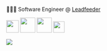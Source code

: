 👨🏻‍💻 Software Engineer @ [Leadfeeder](https://github.com/leadfeeder)

<img src="https://cdn.jsdelivr.net/gh/devicons/devicon/icons/ruby/ruby-plain-wordmark.svg" height="33" /> <img src="https://cdn.jsdelivr.net/gh/devicons/devicon/icons/rails/rails-plain-wordmark.svg" height="40" /> <img src="https://cdn.jsdelivr.net/gh/devicons/devicon/icons/go/go-original-wordmark.svg" height="40" /> <img src="https://cdn.jsdelivr.net/gh/devicons/devicon/icons/vim/vim-original.svg" height="30" /> 

<picture>
<source 
  srcset="https://github-readme-stats.vercel.app/api?username=aziflaj&count_private=true&show_icons=true&include_all_commits=true&theme=onedark"
  media="(prefers-color-scheme: dark)"
/>
<source
  srcset="https://github-readme-stats.vercel.app/api?username=aziflaj&count_private=true&show_icons=true&include_all_commits=true"
  media="(prefers-color-scheme: light)"
/>
<img src="https://github-readme-stats.vercel.app/api?username=aziflaj&count_private=true&show_icons=true&include_all_commits=true" />
</picture>
